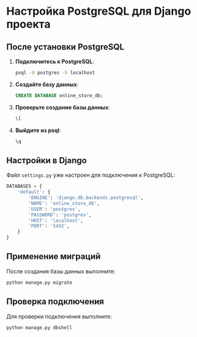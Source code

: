 # Настройка PostgreSQL для Django проекта

## После установки PostgreSQL

1. **Подключитесь к PostgreSQL**:
   ```bash
   psql -U postgres -h localhost
   ```

2. **Создайте базу данных**:
   ```sql
   CREATE DATABASE online_store_db;
   ```

3. **Проверьте создание базы данных**:
   ```sql
   \l
   ```

4. **Выйдите из psql**:
   ```sql
   \q
   ```

## Настройки в Django

Файл `settings.py` уже настроен для подключения к PostgreSQL:

```python
DATABASES = {
    'default': {
        'ENGINE': 'django.db.backends.postgresql',
        'NAME': 'online_store_db',
        'USER': 'postgres',
        'PASSWORD': 'postgres',
        'HOST': 'localhost',
        'PORT': '5432',
    }
}
```

## Применение миграций

После создания базы данных выполните:

```bash
python manage.py migrate
```

## Проверка подключения

Для проверки подключения выполните:

```bash
python manage.py dbshell
``` 